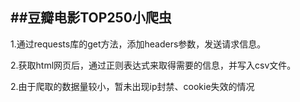 ##豆瓣电影TOP250小爬虫
----------------------


1.通过requests库的get方法，添加headers参数，发送请求信息。<br />

2.获取html网页后，通过正则表达式来取得需要的信息，并写入csv文件。<br />

2.由于爬取的数据量较小，暂未出现ip封禁、cookie失效的情况<br />

